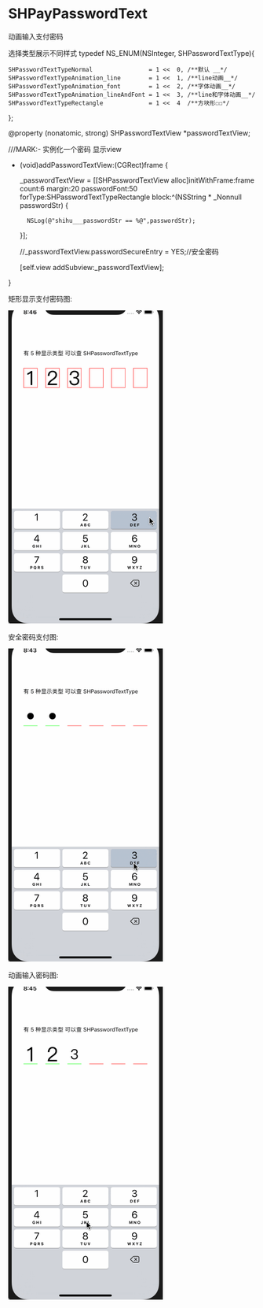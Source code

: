 # SHPayPasswordText
动画输入支付密码

选择类型展示不同样式
typedef NS_ENUM(NSInteger, SHPasswordTextType){

    SHPasswordTextTypeNormal                = 1 <<  0, /**默认 __*/
    SHPasswordTextTypeAnimation_line        = 1 <<  1, /**line动画__*/
    SHPasswordTextTypeAnimation_font        = 1 <<  2, /**字体动画__*/
    SHPasswordTextTypeAnimation_lineAndFont = 1 <<  3, /**line和字体动画__*/
    SHPasswordTextTypeRectangle             = 1 <<  4  /**方块形☐☐*/
};


@property (nonatomic, strong) SHPasswordTextView *passwordTextView;

///MARK:- 实例化一个密码 显示view

- (void)addPasswordTextView:(CGRect)frame {

    _passwordTextView = [[SHPasswordTextView alloc]initWithFrame:frame count:6 margin:20 passwordFont:50 forType:SHPasswordTextTypeRectangle block:^(NSString * _Nonnull passwordStr) {
    
    
        NSLog(@"shihu___passwordStr == %@",passwordStr);
        
    }];
    
    //_passwordTextView.passwordSecureEntry = YES;//安全密码
    
    [self.view addSubview:_passwordTextView];
    
    
}



矩形显示支付密码图:

![](https://github.com/shihu132/SHPayPasswordText/blob/master/imagesGif/aaa.gif)

安全密码支付图:

![](https://github.com/shihu132/SHPayPasswordText/blob/master/imagesGif/密码--.gif)


动画输入密码图:

![](https://github.com/shihu132/SHPayPasswordText/blob/master/imagesGif/动画--.gif)

